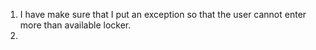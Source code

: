 1. I have make sure that I put an exception so that the user cannot enter more than available locker.
2. 